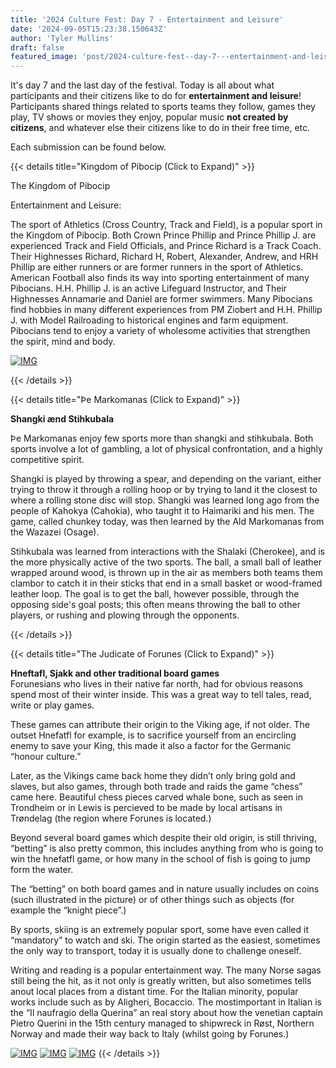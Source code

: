 ```yaml
---
title: '2024 Culture Fest: Day 7 - Entertainment and Leisure'
date: '2024-09-05T15:23:38.150643Z'
author: 'Tyler Mullins'
draft: false
featured_image: 'post/2024-culture-fest--day-7---entertainment-and-leisure-2024-09-05-15-23-38.150643/CUPFW.png'
---
```


It's day 7 and the last day of the festival. Today is all about what participants and their citizens like to do for __entertainment and leisure__! Participants shared things related to sports teams they follow, games they play, TV shows or movies they enjoy, popular music **__not created by citizens__**, and whatever else their citizens like to do in their free time, etc.

Each submission can be found below.

{{< details title="Kingdom of Pibocip (Click to Expand)" >}}

The Kingdom of Pibocip 

Entertainment and Leisure:

The sport of Athletics (Cross Country, Track and Field), is a popular sport in the Kingdom of Pibocip. Both Crown Prince Phillip and Prince Phillip J. are experienced Track and Field Officials, and Prince Richard is a Track Coach. Their Highnesses Richard, Richard H, Robert, Alexander, Andrew, and HRH Phillip are either runners or are former runners in the sport of Athletics. American Football also finds its way into sporting entertainment of many Pibocians. H.H. Phillip J. is an active Lifeguard Instructor, and Their Highnesses Annamarie and Daniel are former swimmers. Many Pibocians find hobbies in many different experiences from PM Ziobert and H.H. Phillip J. with Model Railroading to historical engines and farm equipment. Pibocians tend to enjoy a variety of wholesome activities that strengthen the spirit, mind and body.

[![IMG](https://media.discordapp.net/attachments/1276170458781450353/1278925994257944616/image0.jpg?ex=66da7d26&is=66d92ba6&hm=5b4c8afc390ca9244471e95ffb03aac5a60b76f98dd35ca697c50fb6cd1fd592&=&format=webp&width=474&height=842)](https://media.discordapp.net/attachments/1276170458781450353/1278925994257944616/image0.jpg?ex=66da7d26&is=66d92ba6&hm=5b4c8afc390ca9244471e95ffb03aac5a60b76f98dd35ca697c50fb6cd1fd592&=&format=webp&width=474&height=842)

{{< /details >}}

{{< details title="Þe Markomanas (Click to Expand)" >}}

**Shangki ænd Stihkubala**  

Þe Markomanas enjoy few sports more than shangki and stihkubala. Both sports involve a lot of gambling, a lot of physical confrontation, and a highly competitive spirit.

Shangki is played by throwing a spear, and depending on the variant, either trying to throw it through a rolling hoop or by trying to land it the closest to where a rolling stone disc will stop. Shangki was learned long ago from the people of Kahokya (Cahokia), who taught it to Haimariki and his men. The game, called chunkey today, was then learned by the Ald Markomanas from the Wazazei (Osage).

Stihkubala was learned from interactions with the Shalaki (Cherokee), and is the more physically active of the two sports. The ball, a small ball of leather wrapped around wood, is thrown up in the air as members both teams them clambor to catch it in their sticks that end in a small basket or wood-framed leather loop. The goal is to get the ball, however possible, through the opposing side's goal posts; this often means throwing the ball to other players, or rushing and plowing through the opponents.

{{< /details >}}

{{< details title="The Judicate of Forunes (Click to Expand)" >}}

**Hneftafl, Sjakk and other traditional board games**  
Forunesians who lives in their native far north, had for obvious reasons spend most of their winter inside. This was a great way to tell tales, read, write or play games.

These games can attribute their origin to the Viking age, if not older. The outset Hnefatfl for example, is to sacrifice yourself from an encircling enemy to save your King, this made it also a factor for the Germanic “honour culture.” 

Later, as the Vikings came back home they didn’t only bring gold and slaves, but also games, through both trade and raids the game “chess” came here. Beautiful chess pieces carved whale bone, such as seen in Trondheim or in Lewis is percieved to be made by local artisans in Trøndelag (the region where Forunes is located.)

Beyond several board games which despite their old origin, is still thriving, “betting” is also pretty common, this includes anything from who is going to win the hnefatfl game, or how many in the school of fish is going to jump form the water. 

The “betting” on both board games and in nature usually includes on coins (such illustrated in the picture) or of other things such as objects (for example the “knight piece”.)

By sports, skiing is an extremely popular sport, some have even called it “mandatory” to watch and ski. The origin started as the easiest, sometimes the only way to transport, today it is usually done to challenge oneself.

Writing and reading is a popular entertainment way. The many Norse sagas still being the hit, as it not only is greatly written, but also sometimes tells anout local places from a distant time. For the Italian minority, popular works include such as by Aligheri, Bocaccio. The mostimportant in Italian is the “Il naufragio della Querina” an real story about how the venetian captain Pietro Querini in the 15th century managed to shipwreck in Røst, Northern Norway and made their way back to Italy (whilst going by Forunes.)

[![IMG](https://media.discordapp.net/attachments/1276170458781450353/1279949589964787724/74689636046__57FE6436-2EFB-4595-97C5-BC8FF96A9148.jpg?ex=66daeab2&is=66d99932&hm=c9b4411a93dafe4d54329d71962375795636fdcc46247059f7253946fe40b7b7&=&format=webp&width=842&height=842)](https://media.discordapp.net/attachments/1276170458781450353/1279949589964787724/74689636046__57FE6436-2EFB-4595-97C5-BC8FF96A9148.jpg?ex=66daeab2&is=66d99932&hm=c9b4411a93dafe4d54329d71962375795636fdcc46247059f7253946fe40b7b7&=&format=webp&width=842&height=842)
[![IMG](https://media.discordapp.net/attachments/1276170458781450353/1279949590371762246/IMG_4087.jpg?ex=66daeab2&is=66d99932&hm=470045da24de5498970709d76624533f05a8f0bba635221ba6a34f69d9851aa5&=&format=webp&width=624&height=538)](https://media.discordapp.net/attachments/1276170458781450353/1279949590371762246/IMG_4087.jpg?ex=66daeab2&is=66d99932&hm=470045da24de5498970709d76624533f05a8f0bba635221ba6a34f69d9851aa5&=&format=webp&width=624&height=538)
[![IMG](https://media.discordapp.net/attachments/1276170458781450353/1279949590581215232/IMG_5226.jpg?ex=66daeab2&is=66d99932&hm=abe669769ef9c607a07a7a5923b3bfab6f56839103270e914bffe913fc1de419&=&format=webp&width=620&height=326)](https://media.discordapp.net/attachments/1276170458781450353/1279949590581215232/IMG_5226.jpg?ex=66daeab2&is=66d99932&hm=abe669769ef9c607a07a7a5923b3bfab6f56839103270e914bffe913fc1de419&=&format=webp&width=620&height=326)
{{< /details >}}
